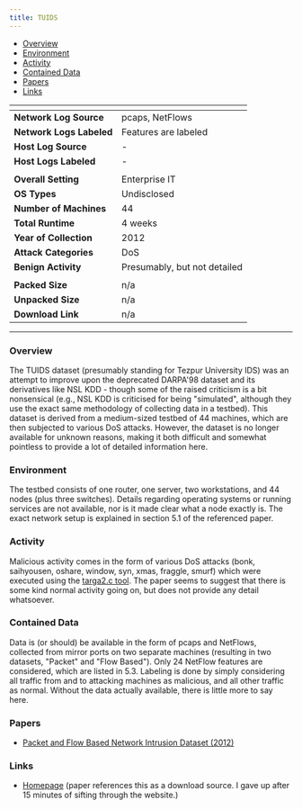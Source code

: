```yaml
---
title: TUIDS
---
```


- [Overview](#overview)
- [Environment](#environment)
- [Activity](#activity)
- [Contained Data](#contained-data)
- [Papers](#papers)
- [Links](#links)

| <!-- -->                 | <!-- -->                     |
|--------------------------|------------------------------|
| **Network Log Source**   | pcaps, NetFlows              |
| **Network Logs Labeled** | Features are labeled         |
| **Host Log Source**      | -                            |
| **Host Logs Labeled**    | -                            |
|                          |                              |
| **Overall Setting**      | Enterprise IT                |
| **OS Types**             | Undisclosed                  |
| **Number of Machines**   | 44                           |
| **Total Runtime**        | 4 weeks                      |
| **Year of Collection**   | 2012                         |
| **Attack Categories**    | DoS                          |
| **Benign Activity**      | Presumably, but not detailed |
|                          |                              |
| **Packed Size**          | n/a                          |
| **Unpacked Size**        | n/a                          |
| **Download Link**        | n/a                          |

***

### Overview
The TUIDS dataset (presumably standing for Tezpur University IDS) was an attempt to improve upon the deprecated DARPA'98 dataset and its derivatives like NSL KDD -
though some of the raised criticism is a bit nonsensical (e.g., NSL KDD is criticised for being "simulated", although they use the exact same methodology of collecting data in a testbed).
This dataset is derived from a medium-sized testbed of 44 machines, which are then subjected to various DoS attacks.
However, the dataset is no longer available for unknown reasons, making it both difficult and somewhat pointless to provide a lot of detailed information here.

### Environment
The testbed consists of one router, one server, two workstations, and 44 nodes (plus three switches).
Details regarding operating systems or running services are not available, nor is it made clear what a node exactly is.
The exact network setup is explained in section 5.1 of the referenced paper.

### Activity
Malicious activity comes in the form of various DoS attacks (bonk, saihyousen, oshare, window, syn, xmas, fraggle, smurf) which were executed using the [targa2.c tool](https://packetstormsecurity.com/files/15949/targa2.c.html).
The paper seems to suggest that there is some kind normal activity going on, but does not provide any detail whatsoever.

### Contained Data
Data is (or should) be available in the form of pcaps and NetFlows, collected from mirror ports on two separate machines (resulting in two datasets, "Packet" and "Flow Based").
Only 24 NetFlow features are considered, which are listed in 5.3.
Labeling is done by simply considering all traffic from and to attacking machines as malicious, and all other traffic as normal.
Without the data actually available, there is little more to say here.

### Papers
- [Packet and Flow Based Network Intrusion Dataset (2012)](https://doi.org/10.1007/978-3-642-32129-0_34)

### Links
- [Homepage](https://www.tezu.ernet.in/) (paper references this as a download source. I gave up after 15 minutes of sifting through the website.)
